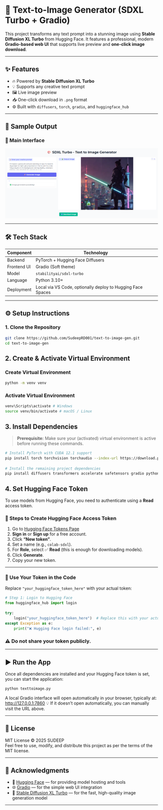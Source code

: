 # 🎨 Text-to-Image Generator (SDXL Turbo + Gradio)

This project transforms any text prompt into a stunning image using **Stable Diffusion XL Turbo** from Hugging Face. It features a professional, modern **Gradio-based web UI** that supports live preview and **one-click image download**.

---

## ✨ Features

- 🔥 Powered by **Stable Diffusion XL Turbo**
- 💡 Supports any creative text prompt
- 🖼️ Live image preview
- 📥 One-click download in `.png` format
- ⚙️ Built with `diffusers`, `torch`, `gradio`, and `huggingface_hub`

---

## 📸 Sample Output

### 🔹 Main Interface
![Main Interface](Output.png)

---

## 🛠️ Tech Stack

| Component     | Technology                 |
|---------------|-----------------------------|
| Backend       | PyTorch + Hugging Face Diffusers |
| Frontend UI   | Gradio (Soft theme)         |
| Model         | `stabilityai/sdxl-turbo`    |
| Language      | Python 3.10+                |
| Deployment    | Local via VS Code, optionally deploy to Hugging Face Spaces |

---

## ⚙️ Setup Instructions

### 1. Clone the Repository

```bash
git clone https://github.com/SudeepRD001/text-to-image-gen.git
cd text-to-image-gen
```
## 2. Create & Activate Virtual Environment

### Create Virtual Environment
```bash
python -m venv venv
```
### Activate Virtual Environment
```bash
venv\Scripts\activate # Windows
source venv/bin/activate # macOS / Linux
```
## 3. Install Dependencies

> **Prerequisite:** Make sure your (activated) virtual environment is active before running these commands.

```bash
# Install PyTorch with CUDA 12.1 support
pip install torch torchvision torchaudio --index-url https://download.pytorch.org/whl/cu121

# Install the remaining project dependencies
pip install diffusers transformers accelerate safetensors gradio python-dotenv
```

## 4. Set Hugging Face Token

To use models from Hugging Face, you need to authenticate using a **Read** access token.

### 🔐 Steps to Create Hugging Face Access Token

1. Go to [Hugging Face Tokens Page](https://huggingface.co/settings/tokens)
2. **Sign in** or **Sign up** for a free account.
3. Click **“New token”**.
4. Set a name (e.g., `colab-sdxl`).
5. For **Role**, select ✅ **Read** (this is enough for downloading models).
6. Click **Generate**.
7. Copy your new token.

---

### 🧪 Use Your Token in the Code

Replace `"your_huggingface_token_here"` with your actual token:

```python
# Step 1: Login to Hugging Face
from huggingface_hub import login

try:
    login("your_huggingface_token_here")  # Replace this with your actual token
except Exception as e:
    print("❌ Hugging Face login failed:", e)
```
### ⚠️ Do not share your token publicly.
---

## ▶️ Run the App

Once all dependencies are installed and your Hugging Face token is set, you can start the application:

```bash
python texttoimage.py
```
A local Gradio interface will open automatically in your browser, typically at:
http://127.0.0.1:7860
💡 If it doesn’t open automatically, you can manually visit the URL above.

---

## 📜 License

MIT License © 2025 SUDEEP  
Feel free to use, modify, and distribute this project as per the terms of the MIT license.

---

## 🙌 Acknowledgments

- 🤗 [Hugging Face](https://huggingface.co) — for providing model hosting and tools  
- 🌐 [Gradio](https://gradio.app) — for the simple web UI integration  
- 🎨 [Stable Diffusion XL Turbo](https://huggingface.co/stabilityai/stable-diffusion-xl-base-1.0-turbo) — for the fast, high-quality image generation model

---
